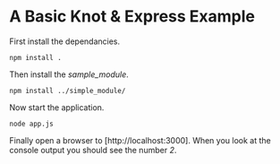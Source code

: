# A Basic Knot & Express Example

First install the dependancies.

    npm install .

Then install the _sample_module_.

    npm install ../simple_module/

Now start the application.

    node app.js

Finally open a browser to [http://localhost:3000]. When you look at the console output you should see the number _2_.